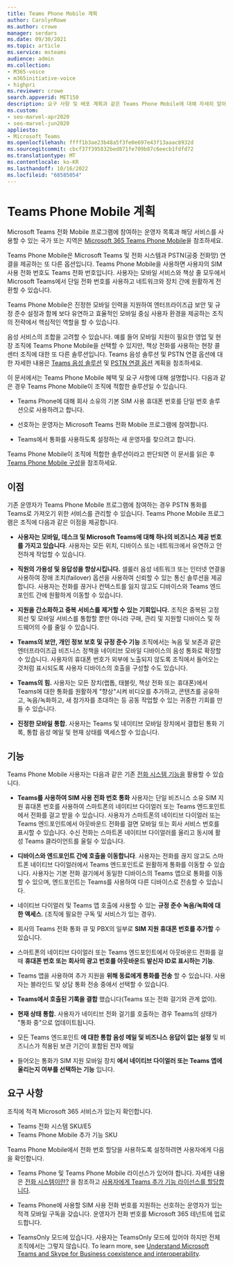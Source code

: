 ```yaml
---
title: Teams Phone Mobile 계획
author: CarolynRowe
ms.author: crowe
manager: serdars
ms.date: 09/30/2021
ms.topic: article
ms.service: msteams
audience: admin
ms.collection:
- M365-voice
- m365initiative-voice
- highpri
ms.reviewer: crowe
search.appverid: MET150
description: 요구 사항 및 배포 계획과 같은 Teams Phone Mobile에 대해 자세히 알아봅니다.
ms.custom:
- seo-marvel-apr2020
- seo-marvel-jun2020
appliesto:
- Microsoft Teams
ms.openlocfilehash: ffff1b3ae23b48a5f3fe0e697e43f13aaac8932d
ms.sourcegitcommit: cbcf37f395832bed871fe709b87c6eecb1fdfd72
ms.translationtype: MT
ms.contentlocale: ko-KR
ms.lasthandoff: 10/16/2022
ms.locfileid: "68585054"
---
```

# <a name="plan-for-teams-phone-mobile"></a>Teams Phone Mobile 계획

Microsoft Teams 전화 Mobile 프로그램에 참여하는 운영자 목록과 해당 서비스를 사용할 수 있는 국가 또는 지역은 [Microsoft 365 Teams Phone Mobile](https://cloudpartners.transform.microsoft.com/practices/microsoft-365-for-operators/teams-phone-mobile)을 참조하세요.

Teams Phone Mobile은 Microsoft Teams 및 전화 시스템과 PSTN(공중 전화망) 연결을 제공하는 또 다른 옵션입니다. Teams Phone Mobile을 사용하면 사용자의 SIM 사용 전화 번호도 Teams 전화 번호입니다. 사용자는 모바일 서비스와 책상 줄 모두에서 Microsoft Teams에서 단일 전화 번호를 사용하고 네트워크와 장치 간에 원활하게 전환할 수 있습니다.

Teams Phone Mobile은 진정한 모바일 인력을 지원하여 엔터프라이즈급 보안 및 규정 준수 설정과 함께 보다 유연하고 효율적인 모바일 중심 사용자 환경을 제공하는 조직의 전략에서 핵심적인 역할을 할 수 있습니다.

음성 서비스의 조합을 고려할 수 있습니다. 예를 들어 모바일 지원이 필요한 영업 및 현장 조직에 Teams Phone Mobile을 선택할 수 있지만, 책상 전화를 사용하는 현장 콜 센터 조직에 대한 또 다른 솔루션입니다. Teams 음성 솔루션 및 PSTN 연결 옵션에 대한 자세한 내용은 [Teams 음성 솔루션](cloud-voice-landing-page.md) 및 [PSTN 연결 옵션](pstn-connectivity.md) 계획을 참조하세요. 

이 문서에서는 Teams Phone Mobile 혜택 및 요구 사항에 대해 설명합니다. 다음과 같은 경우 Teams Phone Mobile이 조직에 적합한 솔루션일 수 있습니다.

-   Teams Phone에 대해 회사 소유의 기본 SIM 사용 휴대폰 번호를 단일 번호 솔루션으로 사용하려고 합니다.

-   선호하는 운영자는 Microsoft Teams 전화 Mobile 프로그램에 참여합니다.

-   Teams에서 통화를 사용하도록 설정하는 새 운영자를 찾으려고 합니다.

Teams Phone Mobile이 조직에 적합한 솔루션이라고 판단되면 이 문서를 읽은 후 [Teams Phone Mobile 구성](operator-connect-mobile-configure.md)을 참조하세요.



## <a name="benefits"></a>이점

기존 운영자가 Teams Phone Mobile 프로그램에 참여하는 경우 PSTN 통화를 Teams로 가져오기 위한 서비스를 관리할 수 있습니다. Teams Phone Mobile 프로그램은 조직에 다음과 같은 이점을 제공합니다.

- **사용자는 모바일, 데스크 및 Microsoft Teams에 대해 하나의 비즈니스 제공 번호를 가지고 있습니다**. 사용자는 모든 위치, 디바이스 또는 네트워크에서 유연하고 안전하게 작업할 수 있습니다.  

- **직원의 가용성 및 응답성을 향상시킵니다.** 셀룰러 음성 네트워크 또는 인터넷 연결을 사용하여 장애 조치(failover) 옵션을 사용하여 신뢰할 수 있는 통신 솔루션을 제공합니다. 사용자는 전화를 끊거나 컨텍스트를 잃지 않고도 디바이스와 Teams 엔드포인트 간에 원활하게 이동할 수 있습니다.

- **지원을 간소화하고 중복 서비스를 제거할 수 있는 기회입니다.** 조직은 중복된 고정 회선 및 모바일 서비스를 통합할 뿐만 아니라 구매, 관리 및 지원할 디바이스 및 하드웨어의 수를 줄일 수 있습니다.

-   **Teams의 보안, 개인 정보 보호 및 규정 준수 기능** 조직에서는 녹음 및 보존과 같은 엔터프라이즈급 비즈니스 정책을 네이티브 모바일 디바이스의 음성 통화로 확장할 수 있습니다. 사용자의 휴대폰 번호가 외부에 노출되지 않도록 조직에서 들어오는 것처럼 표시되도록 사용자 디바이스의 호출을 구성할 수도 있습니다.

- **Teams의 힘.** 사용자는 모든 장치(랩톱, 태블릿, 책상 전화 또는 휴대폰)에서 Teams에 대한 통화를 원활하게 "향상"시켜 비디오를 추가하고, 콘텐츠를 공유하고, 녹음/녹화하고, 새 참가자를 초대하는 등 공동 작업할 수 있는 귀중한 기회를 만들 수 있습니다.

- **진정한 모바일 통합.** 사용자는 Teams 및 네이티브 모바일 장치에서 결합된 통화 기록, 통합 음성 메일 및 현재 상태를 액세스할 수 있습니다. 

## <a name="features"></a>기능

Teams Phone Mobile 사용자는 다음과 같은 기존 [전화 시스템 기능을](here-s-what-you-get-with-phone-system.md) 활용할 수 있습니다.

- **Teams를 사용하여 SIM 사용 전화 번호 통화** 사용자는 단일 비즈니스 소유 SIM 지원 휴대폰 번호를 사용하여 스마트폰의 네이티브 다이얼러 또는 Teams 엔드포인트에서 전화를 걸고 받을 수 있습니다. 사용자가 스마트폰의 네이티브 다이얼러 또는 Teams 엔드포인트에서 아웃바운드 전화를 걸면 모바일 또는 회사 서비스 번호를 표시할 수 있습니다. 수신 전화는 스마트폰 네이티브 다이얼러를 울리고 동시에 활성 Teams 클라이언트를 울릴 수 있습니다.

-   **디바이스와 엔드포인트 간에 호출을 이동합니다**. 사용자는 전화를 끊지 않고도 스마트폰 네이티브 다이얼러에서 Teams 엔드포인트로 원활하게 통화를 이동할 수 있습니다. 사용자는 기본 전화 걸기에서 동일한 디바이스의 Teams 앱으로 통화를 이동할 수 있으며, 엔드포인트는 Teams를 사용하여 다른 디바이스로 전송할 수 있습니다. 

- 네이티브 다이얼러 및 Teams 앱 호출에 사용할 수 있는 **규정 준수 녹음/녹화에 대한 액세스**. (조직에 필요한 구독 및 서비스가 있는 경우).

- 회사의 Teams 전화 통화 큐 및 PBX의 일부로 **SIM 지원 휴대폰 번호를 추가할** 수 있습니다.

- 스마트폰의 네이티브 다이얼러 또는 Teams 엔드포인트에서 아웃바운드 전화를 걸 때 **휴대폰 번호 또는 회사의 광고 번호를 아웃바운드 발신자 ID로 표시하는 기능**.

- Teams 앱을 사용하여 추가 지원을 **위해 동료에게 통화를 전송** 할 수 있습니다. 사용자는 블라인드 및 상담 통화 전송 중에서 선택할 수 있습니다. 

- **Teams에서 호출된 기록을 결합** 했습니다(Teams 또는 전화 걸기와 관계 없이).

- **현재 상태 통합.**  사용자가 네이티브 전화 걸기를 호출하는 경우 Teams의 상태가 "통화 중"으로 업데이트됩니다. 

- 모든 Teams 엔드포인트 **에 대한 통합 음성 메일 및 비즈니스 응답이 없는 설정** 및 비즈니스가 적용된 보관 기간이 포함된 전자 메일

- 들어오는 통화가 SIM 지원 모바일 장치 **에서 네이티브 다이얼러 또는 Teams 앱에 울리는지 여부를 선택하는 기능** 입니다.

## <a name="requirements"></a>요구 사항

조직에 적격 Microsoft 365 서비스가 있는지 확인합니다.

- Teams 전화 시스템 SKU/E5
- Teams Phone Mobile 추가 기능 SKU

Teams Phone Mobile에서 전화 번호 할당을 사용하도록 설정하려면 사용자에게 다음을 확인합니다.

- Teams Phone 및 Teams Phone Mobile 라이선스가 있어야 합니다. 자세한 내용은 [전화 시스템이란?](what-is-phone-system-in-office-365.md) 을 참조하고 [사용자에게 Teams 추가 기능 라이선스를 할당합니다](teams-add-on-licensing/assign-teams-add-on-licenses.md).

- Teams Phone에 사용할 SIM 사용 전화 번호를 지원하는 선호하는 운영자가 있는 적격 모바일 구독을 갖습니다. 운영자가 전화 번호를 Microsoft 365 테넌트에 업로드합니다.

- TeamsOnly 모드에 있습니다. 사용자는 TeamsOnly 모드에 있어야 하지만 전체 조직에서는 그렇지 않습니다. To learn more, see [Understand Microsoft Teams and Skype for Business coexistence and interoperability](teams-and-skypeforbusiness-coexistence-and-interoperability.md).


